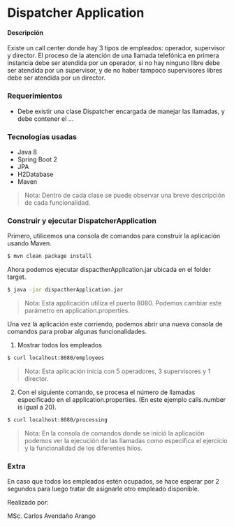 # Dispatcher Application

#### Descripción

Existe un call center donde hay 3 tipos de empleados: operador, supervisor
y director. El proceso de la atención de una llamada telefónica en primera
instancia debe ser atendida por un operador, si no hay ninguno libre debe
ser atendida por un supervisor, y de no haber tampoco supervisores libres
debe ser atendida por un director.

### Requerimientos

 - Debe existir una clase Dispatcher encargada de manejar las
llamadas, y debe contener el ...

### Tecnologías usadas

- Java 8
- Spring Boot 2
- JPA
- H2Database
- Maven

>Nota: Dentro de cada clase se puede observar una breve descripción de cada funcionalidad. 

### Construir y ejecutar DispatcherApplication

Primero, utilicemos una consola de comandos para construir la aplicación usando Maven.

```sh
$ mvn clean package install
```

Ahora podemos ejecutar dispactherApplication.jar ubicada en el folder target. 

```sh
$ java -jar dispactherApplication.jar
```
> Nota: Esta applicación utiliza el puerto 8080. Podemos cambiar este parámetro en application.properties.


Una vez la aplicación este corriendo, podemos abrir una nueva consola de comandos para probar algunas funcionalidades.

1. Mostrar todos los empleados

```sh
$ curl localhost:8080/employees
```
> Nota: Esta aplicación inicia con 5 operadores, 3 supervisores y 1 director.

2. Con el siguiente comando, se procesa el número de llamadas especificado en el application.properties. (En este ejemplo calls.number is igual a 20).

```sh
$ curl localhost:8080/processing
```
>Nota: En la consola de comandos donde se inició la aplicación podemos ver la ejecución de las llamadas como especifica el ejercicio y la funcionalidad de los diferentes hilos.

### Extra
En caso que todos los empleados estén ocupados, se hace esperar por 2 segundos para luego tratar de asignarle otro empleado disponible.

Realizado por:

MSc. Carlos Avendaño Arango


